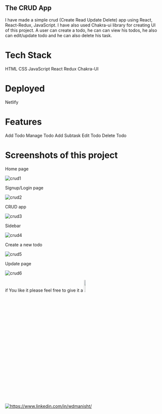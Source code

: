 ## The CRUD App

I have made a simple crud (Create Read Update Delete) app using React, React-Redux, JavaScript. I have also used Chakra-ui library for creating UI of this project. A user can create a todo, he can can view his todos, he also can edit/update todo and he can also delete his task.

# Tech Stack

HTML
CSS
JavaScript
React
Redux
Chakra-UI

# Deployed

Netlify

# Features

Add Todo
Manage Todo
Add Subtask
Edit Todo
Delete Todo

# Screenshots of this project

Home page

![crud1](https://user-images.githubusercontent.com/46663132/184938368-e779c332-f30b-4988-a2f7-9bf923f26c0d.PNG)

Signup/Login page

![crud2](https://user-images.githubusercontent.com/46663132/184938480-420f9939-41af-4a05-81bd-f847f7927a3c.PNG)

CRUD app

![crud3](https://user-images.githubusercontent.com/46663132/184938553-ee978955-99b6-412b-9cf4-0072c9a7e95b.PNG)

Sidebar

![crud4](https://user-images.githubusercontent.com/46663132/184938884-a2efd276-d523-41af-8793-e75ecff8995f.PNG)

Create a new todo

![crud5](https://user-images.githubusercontent.com/46663132/184938971-4f858d00-ff86-41d5-aaaf-0851f9223752.PNG)

Update page

![crud6](https://user-images.githubusercontent.com/46663132/184939027-ed1d8825-656c-4386-a08c-c222968c370a.PNG)


if You like it please feel free to give it a <img src="https://upload.wikimedia.org/wikipedia/commons/thumb/9/99/Star_icon_stylized.svg/512px-Star_icon_stylized.svg.png" width="10%"/>

<a href="https://www.linkedin.com/in/wdmanisht/">
  <img align="center" src="https://img.shields.io/badge/LinkedIn-0077B5?style=for-the-badge&logo=linkedin&logoColor=white" alt="https://www.linkedin.com/in/wdmanisht/" />
